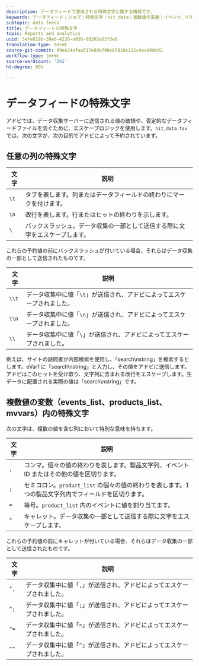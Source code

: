 ```yaml
---
description: データフィードで使用される特殊文字に関する情報です。
keywords: データフィード；ジョブ；特殊文字；hit_data；複数値の変数；イベント_リスト;products_リスト;mvvars
subtopic: data feeds
title: データフィードの特殊文字
topic: Reports and analytics
uuid: 5efe019b-39e6-4226-a936-88202a02f5e6
translation-type: tm+mt
source-git-commit: 99ee24efaa517e8da700c67818c111c4aa90dc02
workflow-type: tm+mt
source-wordcount: '341'
ht-degree: 95%

---
```



# データフィードの特殊文字

アドビでは、データ収集サーバーに送信される値の破損や、否定的なデータフィードファイルを防ぐために、エスケープロジックを使用します。`hit_data.tsv` では、次の文字が、次の目的でアドビによって予約されています。

## 任意の列の特殊文字

| 文字 | 説明 |
|--- |--- |
| `\t` | タブを表します。列またはデータフィールドの終わりにマークを付けます。 |
| `\n` | 改行を表します。行またはヒットの終わりを示します。 |
| `\` | バックスラッシュ。データ収集の一部として送信する際に文字をエスケープします。 |

これらの予約値の前にバックスラッシュが付いている場合、それらはデータ収集の一部として送信されたものです。

| 文字 | 説明 |
|--- |--- |
| `\\t` | データ収集中に値「`\t`」が送信され、アドビによってエスケープされました。 |
| `\\n` | データ収集中に値「`\n`」が送信され、アドビによってエスケープされました。 |
| `\\` | データ収集中に値「`\`」が送信され、アドビによってエスケープされました。 |

例えば、サイトの訪問者が内部検索を使用し、「search\nstring」を検索するとします。eVar1 に「search\nstring」と入力し、その値をアドビに送信します。アドビはこのヒットを受け取り、文字列に含まれる改行をエスケープします。生データに配置される実際の値は「search\\nstring」です。

## 複数値の変数（events_list、products_list、mvvars）内の特殊文字

次の文字は、複数の値を含む列において特別な意味を持ちます。

| 文字 | 説明 |
|--- |--- |
| `,` | コンマ。個々の値の終わりを表します。製品文字列、イベント ID またはその他の値を区切ります。 |
| `;` | セミコロン。`product_list` の個々の値の終わりを表します。1 つの製品文字列内でフィールドを区切ります。 |
| `=` | 等号。`product_list` 内のイベントに値を割り当てます。 |
| `^` | キャレット。データ収集の一部として送信する際に文字をエスケープします。 |

これらの予約値の前にキャレットが付いている場合、それらはデータ収集の一部として送信されたものです。

| 文字 | 説明 |
|--- |--- |
| `^,` | データ収集中に値「`,`」が送信され、アドビによってエスケープされました。 |
| `^;` | データ収集中に値「`;`」が送信され、アドビによってエスケープされました。 |
| `^=` | データ収集中に値「`=`」が送信され、アドビによってエスケープされました。 |
| `^^` | データ収集中に値「`^`」が送信され、アドビによってエスケープされました。 |
